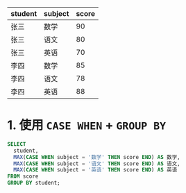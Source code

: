 
| student | subject | score |
| ------- | ------- | ----- |
| 张三      | 数学      | 90    |
| 张三      | 语文      | 80    |
| 张三      | 英语      | 70    |
| 李四      | 数学      | 85    |
| 李四      | 语文      | 78    |
| 李四      | 英语      | 88    |

# 1. 使用 `CASE WHEN` + `GROUP BY`

```sql
SELECT 
  student,
  MAX(CASE WHEN subject = '数学' THEN score END) AS 数学,
  MAX(CASE WHEN subject = '语文' THEN score END) AS 语文,
  MAX(CASE WHEN subject = '英语' THEN score END) AS 英语
FROM score
GROUP BY student;
```




